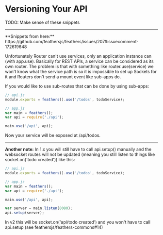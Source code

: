# Versioning Your API

TODO: Make sense of these snippets
 
<hr>
**Snippets from here:** https://github.com/feathersjs/feathers/issues/207#issuecomment-172619648

Unfortunately Router can't use services, only an application instance can (with app.use). Basically for REST APIs, a service can be considered as its own router. The problem is that with something like router.use(service) we won't know what the service path is so it is impossible to set up Sockets for it and Routers don't send a mount event like sub-apps do.

If you would like to use sub-routes that can be done by using sub-apps:

```js
// api.js
module.exports = feathers().use('/todos', todoService);

// app.js
var main = feathers();
var api = require('./api');

main.use('/api', api);
```

Now your service will be exposed at /api/todos.

<hr>

**Another note:** In 1.x you will still have to call api.setup() manually and the websocket routes will not be updated (meaning you still listen to things like socket.on('todo created')) like this:

```js
// api.js
module.exports = feathers().use('/todos', todoService);

// app.js
var main = feathers();
var api = require('./api');

main.use('/api', api);

var server = main.listen(8080);
api.setup(server);
```

In v2 this will be socket.on('api/todo created') and you won't have to call api.setup (see feathersjs/feathers-commons#14)